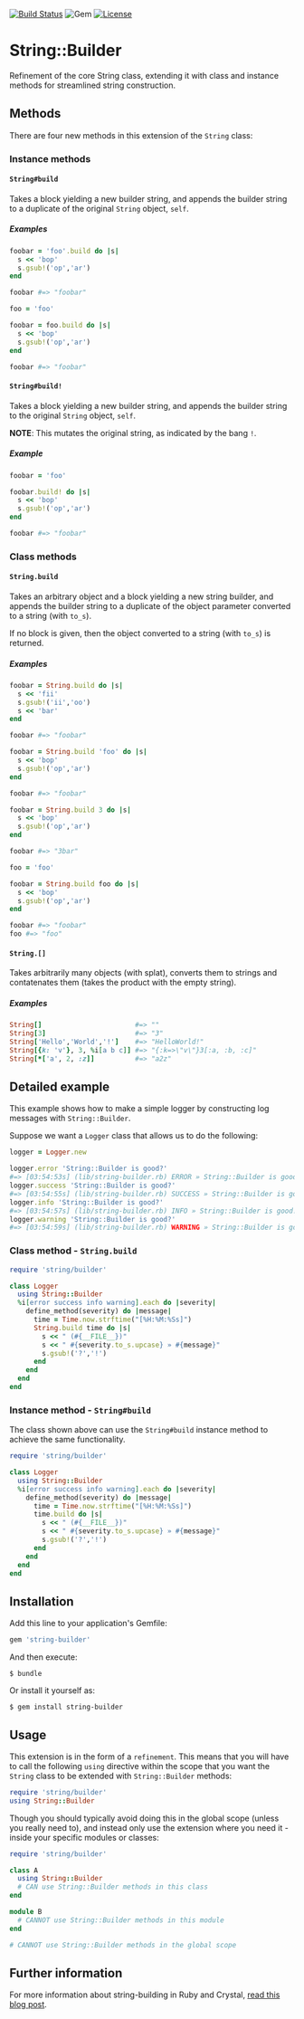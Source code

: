 [![Build Status](https://travis-ci.org/eonu/string-builder.svg?branch=master)](https://travis-ci.org/eonu/string-builder)
![Gem](https://img.shields.io/gem/v/string-builder.svg)
[![License](https://img.shields.io/github/license/eonu/string-builder.svg)](https://github.com/eonu/string-builder/blob/master/LICENSE)

# String::Builder

Refinement of the core String class, extending it with class and instance methods for streamlined string construction.

## Methods

There are four new methods in this extension of the `String` class:

### Instance methods

#### `String#build`

Takes a block yielding a new builder string, and appends the builder string to a duplicate of the original `String` object, `self`.

##### Examples

```ruby
foobar = 'foo'.build do |s|
  s << 'bop'
  s.gsub!('op','ar')
end

foobar #=> "foobar"
```

```ruby
foo = 'foo'

foobar = foo.build do |s|
  s << 'bop'
  s.gsub!('op','ar')
end

foobar #=> "foobar"
```

#### `String#build!`

Takes a block yielding a new builder string, and appends the builder string to the original `String` object, `self`.

**NOTE**: This mutates the original string, as indicated by the bang `!`.

##### Example

```ruby
foobar = 'foo'

foobar.build! do |s|
  s << 'bop'
  s.gsub!('op','ar')
end

foobar #=> "foobar"
```

### Class methods

#### `String.build`

Takes an arbitrary object and a block yielding a new string builder, and appends the builder string to a duplicate of the object parameter converted to a string (with `to_s`).

If no block is given, then the object converted to a string (with `to_s`) is returned.

##### Examples

```ruby
foobar = String.build do |s|
  s << 'fii'
  s.gsub!('ii','oo')
  s << 'bar'
end

foobar #=> "foobar"
```

```ruby
foobar = String.build 'foo' do |s|
  s << 'bop'
  s.gsub!('op','ar')
end

foobar #=> "foobar"
```

```ruby
foobar = String.build 3 do |s|
  s << 'bop'
  s.gsub!('op','ar')
end

foobar #=> "3bar"
```

```ruby
foo = 'foo'

foobar = String.build foo do |s|
  s << 'bop'
  s.gsub!('op','ar')
end

foobar #=> "foobar"
foo #=> "foo"
```

#### `String.[]`

Takes arbitrarily many objects (with splat), converts them to strings and contatenates them (takes the product with the empty string).

##### Examples

```ruby
String[]                       #=> ""
String[3]                      #=> "3"
String['Hello','World','!']    #=> "HelloWorld!"
String[{k: 'v'}, 3, %i[a b c]] #=> "{:k=>\"v\"}3[:a, :b, :c]"
String[*['a', 2, :z]]          #=> "a2z"
```

## Detailed example

This example shows how to make a simple logger by constructing log messages with `String::Builder`.

Suppose we want a `Logger` class that allows us to do the following:

```ruby
logger = Logger.new

logger.error 'String::Builder is good?'
#=> [03:54:53s] (lib/string-builder.rb) ERROR » String::Builder is good!
logger.success 'String::Builder is good?'
#=> [03:54:55s] (lib/string-builder.rb) SUCCESS » String::Builder is good!
logger.info 'String::Builder is good?'
#=> [03:54:57s] (lib/string-builder.rb) INFO » String::Builder is good!
logger.warning 'String::Builder is good?'
#=> [03:54:59s] (lib/string-builder.rb) WARNING » String::Builder is good!
```

### Class method - `String.build`

```ruby
require 'string/builder'

class Logger
  using String::Builder
  %i[error success info warning].each do |severity|
    define_method(severity) do |message|
      time = Time.now.strftime("[%H:%M:%Ss]")
      String.build time do |s|
        s << " (#{__FILE__})"
        s << " #{severity.to_s.upcase} » #{message}"
        s.gsub!('?','!')
      end
    end
  end
end
```

### Instance method - `String#build`

The class shown above can use the `String#build` instance method to achieve the same functionality.

```ruby
require 'string/builder'

class Logger
  using String::Builder
  %i[error success info warning].each do |severity|
    define_method(severity) do |message|
      time = Time.now.strftime("[%H:%M:%Ss]")
      time.build do |s|
        s << " (#{__FILE__})"
        s << " #{severity.to_s.upcase} » #{message}"
        s.gsub!('?','!')
      end
    end
  end
end
```

## Installation

Add this line to your application's Gemfile:

```ruby
gem 'string-builder'
```

And then execute:

    $ bundle

Or install it yourself as:

    $ gem install string-builder

## Usage

This extension is in the form of a `refinement`. This means that you will have to call the following `using` directive within the scope that you want the `String` class to be extended with `String::Builder` methods:

```ruby
require 'string/builder'
using String::Builder
```

Though you should typically avoid doing this in the global scope (unless you really need to), and instead only use the extension where you need it - inside your specific modules or classes:

```ruby
require 'string/builder'

class A
  using String::Builder
  # CAN use String::Builder methods in this class
end

module B
  # CANNOT use String::Builder methods in this module
end

# CANNOT use String::Builder methods in the global scope
```

## Further information

For more information about string-building in Ruby and Crystal, [read this blog post](https://www.eonuonga.com/posts/2018/06/07/limitations-of-string-building).